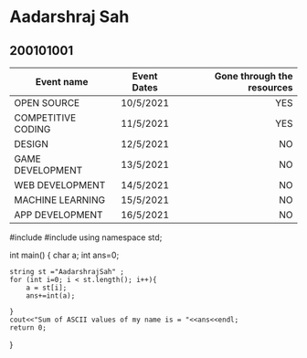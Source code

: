 # Aadarshraj Sah
## 200101001



| Event name    | Event Dates    |Gone through the resources|
| ------------- |:-------------:| -----:                    |
| OPEN SOURCE   | 10/5/2021     | YES                       |
| COMPETITIVE CODING| 11/5/2021      | YES          |
| DESIGN | 12/5/2021    |   NO                    |
|GAME DEVELOPMENT | 13/5/2021 | NO
|WEB DEVELOPMENT | 14/5/2021 | NO |
|MACHINE LEARNING | 15/5/2021 | NO|
|APP DEVELOPMENT | 16/5/2021 | NO |




#include <iostream>
#include <string>
using namespace std;

int main() {
    char a;
    int ans=0;
    
    string st ="AadarshrajSah" ;
    for (int i=0; i < st.length(); i++){
        a = st[i];
        ans+=int(a);
    
    }
    cout<<"Sum of ASCII values of my name is = "<<ans<<endl;
    return 0;
}

